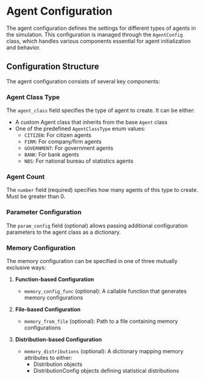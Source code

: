 # Agent Configuration

The agent configuration defines the settings for different types of agents in the simulation. This configuration is managed through the `AgentConfig` class, which handles various components essential for agent initialization and behavior.

## Configuration Structure

The agent configuration consists of several key components:

### Agent Class Type
The `agent_class` field specifies the type of agent to create. It can be either:
- A custom Agent class that inherits from the base `Agent` class
- One of the predefined `AgentClassType` enum values:
  - `CITIZEN`: For citizen agents
  - `FIRM`: For company/firm agents  
  - `GOVERNMENT`: For government agents
  - `BANK`: For bank agents
  - `NBS`: For national bureau of statistics agents

### Agent Count
The `number` field (required) specifies how many agents of this type to create. Must be greater than 0.

### Parameter Configuration
The `param_config` field (optional) allows passing additional configuration parameters to the agent class as a dictionary.

### Memory Configuration
The memory configuration can be specified in one of three mutually exclusive ways:

1. **Function-based Configuration**
   - `memory_config_func` (optional): A callable function that generates memory configurations

2. **File-based Configuration** 
   - `memory_from_file` (optional): Path to a file containing memory configurations

3. **Distribution-based Configuration**
   - `memory_distributions` (optional): A dictionary mapping memory attributes to either:
     - Distribution objects
     - DistributionConfig objects defining statistical distributions
